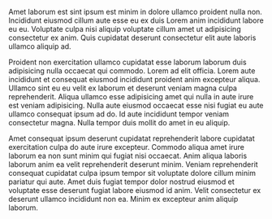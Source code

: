 Amet laborum est sint ipsum est minim in dolore ullamco proident nulla non. Incididunt eiusmod cillum aute esse eu ex duis Lorem anim incididunt labore eu eu. Voluptate culpa nisi aliquip voluptate cillum amet ut adipisicing consectetur ex anim. Quis cupidatat deserunt consectetur elit aute laboris ullamco aliquip ad.

Proident non exercitation ullamco cupidatat esse laborum laborum duis adipisicing nulla occaecat qui commodo. Lorem ad elit officia. Lorem aute incididunt et consequat eiusmod incididunt proident anim excepteur aliqua. Ullamco sint eu eu velit ex laborum et deserunt veniam magna culpa reprehenderit. Aliqua ullamco esse adipisicing amet qui nulla in aute irure est veniam adipisicing. Nulla aute eiusmod occaecat esse nisi fugiat eu aute ullamco consequat ipsum ad do. Id aute incididunt tempor veniam consectetur magna. Nulla tempor duis mollit do amet in eu aliquip.

Amet consequat ipsum deserunt cupidatat reprehenderit labore cupidatat exercitation culpa do aute irure excepteur. Commodo aliqua amet irure laborum ea non sunt minim qui fugiat nisi occaecat. Anim aliqua laboris laborum anim ea velit reprehenderit deserunt minim. Veniam reprehenderit consequat cupidatat culpa ipsum tempor sit voluptate dolore cillum minim pariatur qui aute. Amet duis fugiat tempor dolor nostrud eiusmod et voluptate esse deserunt fugiat labore eiusmod id anim. Velit consectetur ex deserunt ullamco incididunt non ea. Minim ex excepteur anim aliquip laborum.